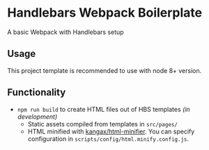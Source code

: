 # Handlebars Webpack Boilerplate
A basic Webpack with Handlebars setup

## Usage
This project template is recommended to use with node 8+ version. 

## Functionality
- `npm run build` to create HTML files out of HBS templates *(in development)*
  - Static assets compiled from templates in `src/pages/`
  - HTML minified with [kangax/html-minifier](https://github.com/kangax/html-minifier). You can specify configuration in `scripts/config/html.minify.config.js`.
